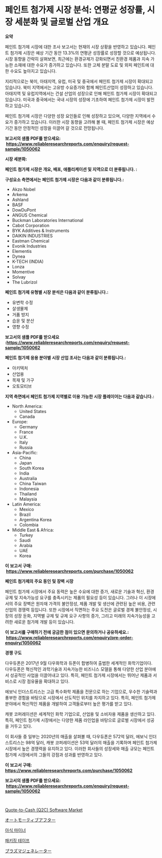 <p><h1>페인트 첨가제 시장 분석: 연평균 성장률, 시장 세분화 및 글로벌 산업 개요</h1></p><p><strong>요약</strong></p>
<p><p>페인트 첨가제 시장에 대한 조사 보고서는 현재의 시장 상황을 반영하고 있습니다. 페인트 첨가제 시장은 예상 기간 동안 13.3%의 연평균 성장률로 성장할 것으로 예상됩니다. 시장 동향을 간략히 살펴보면, 최근에는 환경규제가 강화되면서 친환경 제품과 지속 가능한 소재에 대한 수요가 증가하고 있습니다. 또한 고체 분말 도료 및 외피 페인트에 대한 수요도 높아지고 있습니다.</p><p>지리적으로는 북미, 아태지역, 유럽, 미국 및 중국에서 페인트 첨가제 시장이 확대되고 있습니다. 북미 지역에서는 고유방 수요증가와 함께 페인트산업이 성장하고 있습니다. 아태지역 및 유럽지역에서는 건설 산업의 성장으로 인해 페인트 첨가제 시장이 확대되고 있습니다. 미국과 중국에서는 국내 시장의 성장에 기초하여 페인트 첨가제 시장이 발전하고 있습니다.</p><p>페인트 첨가제 시장은 다양한 성장 요인들로 인해 성장하고 있으며, 다양한 지역에서 수요가 증가하고 있습니다. 이러한 시장 동향을 고려해 볼 때, 페인트 첨가제 시장은 예상 기간 동안 안정적인 성장을 이끌어 갈 것으로 전망됩니다.</p></p>
<p><strong>보고서의 샘플 PDF를 받으세요: &nbsp;<a href="https://www.reliableresearchreports.com/enquiry/request-sample/1050062">https://www.reliableresearchreports.com/enquiry/request-sample/1050062</a></strong></p>
<p><strong>시장 세분화:</strong></p>
<p><strong> 페인트 첨가제 시장은 개요, 배포, 애플리케이션 및 지역으로 더 분류됩니다. :</strong></p>
<p><strong>구성요소 측면에서는 페인트 첨가제 시장은 다음과 같이 분류됩니다.:</strong></p>
<p><ul><li>Akzo Nobel</li><li>Arkema</li><li>Ashland</li><li>BASF</li><li>DowDuPont</li><li>ANGUS Chemical</li><li>Buckman Laboratories International</li><li>Cabot Corporation</li><li>BYK Additives & Instruments</li><li>DAIKIN INDUSTRIES</li><li>Eastman Chemical</li><li>Evonik Industries</li><li>Elementis</li><li>Dynea</li><li>K-TECH (INDIA)</li><li>Lonza</li><li>Momentive</li><li>Solvay</li><li>The Lubrizol</li></ul></p>
<p><strong> 페인트 첨가제 유형별 시장 분석은 다음과 같이 분류됩니다.:</strong></p>
<p><ul><li>유변학 수정</li><li>살생물제</li><li>거품 방지</li><li>습윤 및 분산</li><li>영향 수정</li></ul></p>
<p><strong>보고서의 샘플 PDF를 받으세요 :<a href="https://www.reliableresearchreports.com/enquiry/request-sample/1050062">https://www.reliableresearchreports.com/enquiry/request-sample/1050062</a></strong></p>
<p><strong> 페인트 첨가제 응용 분야별 시장 산업 조사는 다음과 같이 분류됩니다.:</strong></p>
<p><ul><li>아키텍처</li><li>산업용</li><li>목재 및 가구</li><li>오토모티브</li></ul></p>
<p><strong>지역 측면에서 페인트 첨가제 지역별로 이용 가능한 시장 플레이어는 다음과 같습니다.:</strong></p>
<p><ul>
    <li>
        North America:
        <ul>
            <li>United States</li>
            <li>Canada</li>
        </ul>
    </li>
    <li>
        Europe:
        <ul>
            <li>Germany</li>
            <li>France</li>
            <li>U.K.</li>
            <li>Italy</li>
            <li>Russia</li>
        </ul>
    </li>
    <li>
        Asia-Pacific:
        <ul>
            <li>China</li>
            <li>Japan</li>
            <li>South Korea</li>
            <li>India</li>
            <li>Australia</li>
            <li>China Taiwan</li>
            <li>Indonesia</li>
            <li>Thailand</li>
            <li>Malaysia</li>
        </ul>
    </li>
    <li>
        Latin America:
        <ul>
            <li>Mexico</li>
            <li>Brazil</li>
            <li>Argentina Korea</li>
            <li>Colombia</li>
        </ul>
    </li>
    <li>
        Middle East & Africa:
        <ul>
            <li>Turkey</li>
            <li>Saudi</li>
            <li>Arabia</li>
            <li>UAE</li>
            <li>Korea</li>
        </ul>
    </li>
    </ul></p>
<p><strong>이 보고서 구매: &nbsp;<a href="https://www.reliableresearchreports.com/purchase/1050062">https://www.reliableresearchreports.com/purchase/1050062</a></strong></p>
<p><strong>페인트 첨가제의 주요 동인 및 장벽 시장</strong></p>
<p><p>페인트 첨가제 시장에서 주요 동력은 높은 수요에 대한 증가, 새로운 기술과 혁신, 환경 규제 및 지속가능성 요구를 충족시키는 제품의 필요성 등이 있습니다. 그러나 이 시장에서의 주요 장벽은 원자재 가격의 불안정성, 제품 개발 및 생산에 관련된 높은 비용, 관련 산업의 경쟁력 등입니다. 또한 시장에서 직면하는 주요 도전은 글로벌 경제 불안정성, 시장의 성장 둔화, 지역별 규제 및 규제 요구 사항의 증가, 그리고 미래의 지속가능성을 고려한 새로운 첨가제 개발 등이 있습니다.</p></p>
<p><strong>이 보고서를 구매하기 전에 궁금한 점이 있으면 문의하거나 공유하세요.: &nbsp;<a href="https://www.reliableresearchreports.com/enquiry/pre-order-enquiry/1050062">https://www.reliableresearchreports.com/enquiry/pre-order-enquiry/1050062</a></strong></p>
<p><strong>경쟁 구도</strong></p>
<p><p>다우듀폰은 2017년 9월 다우화학과 듀폰이 합병하여 출범한 세계적인 화학기업이다. 다우듀폰은 혁신적인 과학기술과 지속가능한 비즈니스 모델을 통해 다양한 산업 분야에서 성공적인 사업을 이끌어내고 있다. 특히, 페인트 첨가제 시장에서는 뛰어난 제품과 서비스로 시장 점유율을 확대하고 있다.</p><p>에보닉 인더스트리스는 고급 특수화학 제품을 전문으로 하는 기업으로, 우수한 기술력과 풍부한 경험을 바탕으로 시장에서 선도적인 위치를 차지하고 있다. 특히, 페인트 첨가제 분야에서 혁신적인 제품을 개발하여 고객들로부터 높은 평가를 받고 있다.</p><p>캐봇 코퍼레이션은 세계적인 화학 기업으로, 산업용 및 소비자용 제품을 생산하고 있다. 특히, 페인트 첨가제 시장에서는 다양한 제품 라인업을 바탕으로 글로벌 시장에서 성공을 거두고 있다. </p><p>이 회사들 중 일부는 2020년의 매출을 살펴볼 때, 다우듀폰은 572억 달러, 에보닉 인더스트리스는 98억 달러, 캐봇 코퍼레이션은 53억 달러의 매출을 기록하며 페인트 첨가제 시장에서 높은 경쟁력을 유지하고 있다. 이러한 회사들의 성장세와 매출 규모는 페인트 첨가제 시장에서의 그들의 강점과 성과를 반영하고 있다.</p></p>
<p><strong>이 보고서 구매: &nbsp; <a href="https://www.reliableresearchreports.com/purchase/1050062">https://www.reliableresearchreports.com/purchase/1050062</a></strong></p>
<p><strong>보고서의 샘플 PDF를 받으세요: &nbsp;<a href="https://www.reliableresearchreports.com/enquiry/request-sample/1050062">https://www.reliableresearchreports.com/enquiry/request-sample/1050062</a></strong><strong></strong></p>
<p>&nbsp;</p>
<p><p><a href="https://issuu.com/reportprime-2/docs/quote-to-cash-q2c-software-market-size-2030.pptx">Quote-to-Cash (Q2C) Software Market</a></p><p><a href="https://github.com/zjkmgcs938405/Market-Research-Report-List-1/blob/main/8432878193006.md">オートモーティブアフター</a></p><p><a href="https://medium.com/@stanleylyittle554467/asic-%EA%B4%91%EB%B6%80-%EC%8B%9C%EC%9E%A5-%EC%9C%A0%ED%98%95-%EC%9D%91%EC%9A%A9-%EB%B0%8F-%EC%A7%80%EB%A6%AC%EC%97%90-%EB%8C%80%ED%95%9C-%ED%8F%AC%EA%B4%84%EC%A0%81-%ED%8F%89%EA%B0%80-79eb1091b0d7">아식 마이너</a></p><p><a href="https://github.com/vsnao330707/Market-Research-Report-List-1/blob/main/1036362192731.md">패키징 테이프</a></p><p><a href="https://medium.com/@gregoriookeefe2023/%E3%83%97%E3%83%A9%E3%82%BA%E3%83%9E%E7%99%BA%E7%94%9F%E5%99%A8%E5%B8%82%E5%A0%B4-2031%E5%B9%B4%E3%81%BE%E3%81%A7%E3%81%AE%E3%83%88%E3%83%AC%E3%83%B3%E3%83%89-%E4%BA%88%E6%B8%AC-%E7%AB%B6%E4%BA%89%E5%88%86%E6%9E%90-974dd2932323">プラズマジェネレーター</a></p></p>